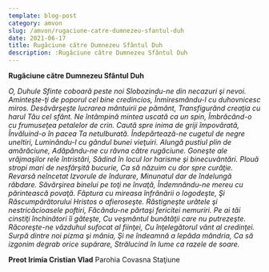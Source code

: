 ```yaml
---
template: blog-post
category: amvon
slug: /amvon/rugaciune-catre-dumnezeu-sfantul-duh
date: 2021-06-17
title: Rugăciune către Dumnezeu Sfântul Duh
description: :Rugăciune către Dumnezeu Sfântul Duh
---
```


**Rugăciune către Dumnezeu Sfântul Duh**

_O, Duhule Sfinte coboară peste noi
Slobozindu-ne din necazuri şi nevoi.
Aminteşte-ţi de poporul cel bine credincios,
Înmiresmându-l cu duhovnicesc miros.
Desăvârşeşte lucrarea mântuirii pe pământ,
Transfigurând creaţia cu harul Tău cel sfânt.
Ne întâmpină mintea uscată ca un spin,
Îmbrăcând-o cu frumuseţea petalelor de crin.
Caută spre inima de griji împovărată,
Învăluind-o în pacea Ta netulburată.
Îndepărtează-ne cugetul de negre uneltiri,
Luminându-l cu gândul bunei vieţuiri.
Alungă pustiul plin de amărăciune,
Adăpându-ne cu râvna către rugăciune.
Goneşte ale vrăjmaşilor rele întristări,
Sădind în locul lor harisme şi binecuvântări.
Plouă stropi mari de nesfârşită bucurie,
Ca să năzuim cu dor spre curăţie.
Revarsă neîncetat Izvorule de îndurare,
Minunatul dar de îndelungă răbdare.
Săvârşirea binelui pe toţi ne învaţă,
Îndemnându-ne mereu cu părintească povaţă.
Făptura cu mireasa înfrânării o logodeşte,
Şi Răscumpărătorului Hristos o afieroseşte.
Răstigneşte urâtele şi nestricăcioasele poftiri,
Făcându-ne părtaşi fericitei nemuriri.
Pe ai tăi cinstiţi închinători îi găteşte,
Cu veşmântul bunătăţii care nu putrezeşte.
Răcoreşte-ne văzduhul sufocat al fiinţei,
Cu înţelegătorul vânt al credinţei.
Surpă dintre noi pizma şi mânia,
Şi ne îndeamnă a lepăda mândria,
Ca să izgonim degrab orice supărare,
Strălucind în lume ca razele de soare._

**Preot Irimia Cristian Vlad**
Parohia Covasna Staţiune
